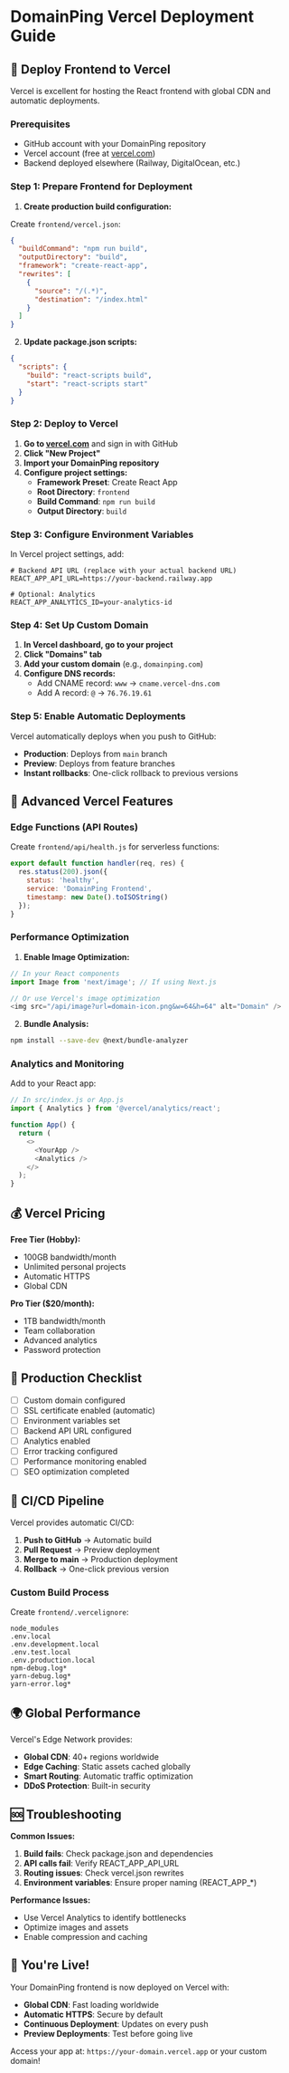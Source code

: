# DomainPing Vercel Deployment Guide

## 🚀 Deploy Frontend to Vercel

Vercel is excellent for hosting the React frontend with global CDN and automatic deployments.

### Prerequisites
- GitHub account with your DomainPing repository
- Vercel account (free at [vercel.com](https://vercel.com))
- Backend deployed elsewhere (Railway, DigitalOcean, etc.)

### Step 1: Prepare Frontend for Deployment

1. **Create production build configuration:**

Create `frontend/vercel.json`:
```json
{
  "buildCommand": "npm run build",
  "outputDirectory": "build",
  "framework": "create-react-app",
  "rewrites": [
    {
      "source": "/(.*)",
      "destination": "/index.html"
    }
  ]
}
```

2. **Update package.json scripts:**
```json
{
  "scripts": {
    "build": "react-scripts build",
    "start": "react-scripts start"
  }
}
```

### Step 2: Deploy to Vercel

1. **Go to [vercel.com](https://vercel.com)** and sign in with GitHub
2. **Click "New Project"**
3. **Import your DomainPing repository**
4. **Configure project settings:**
   - **Framework Preset**: Create React App
   - **Root Directory**: `frontend`
   - **Build Command**: `npm run build`
   - **Output Directory**: `build`

### Step 3: Configure Environment Variables

In Vercel project settings, add:

```env
# Backend API URL (replace with your actual backend URL)
REACT_APP_API_URL=https://your-backend.railway.app

# Optional: Analytics
REACT_APP_ANALYTICS_ID=your-analytics-id
```

### Step 4: Set Up Custom Domain

1. **In Vercel dashboard, go to your project**
2. **Click "Domains" tab**
3. **Add your custom domain** (e.g., `domainping.com`)
4. **Configure DNS records:**
   - Add CNAME record: `www` → `cname.vercel-dns.com`
   - Add A record: `@` → `76.76.19.61`

### Step 5: Enable Automatic Deployments

Vercel automatically deploys when you push to GitHub:
- **Production**: Deploys from `main` branch
- **Preview**: Deploys from feature branches
- **Instant rollbacks**: One-click rollback to previous versions

## 🔧 Advanced Vercel Features

### Edge Functions (API Routes)

Create `frontend/api/health.js` for serverless functions:
```javascript
export default function handler(req, res) {
  res.status(200).json({ 
    status: 'healthy', 
    service: 'DomainPing Frontend',
    timestamp: new Date().toISOString()
  });
}
```

### Performance Optimization

1. **Enable Image Optimization:**
```javascript
// In your React components
import Image from 'next/image'; // If using Next.js

// Or use Vercel's image optimization
<img src="/api/image?url=domain-icon.png&w=64&h=64" alt="Domain" />
```

2. **Bundle Analysis:**
```bash
npm install --save-dev @next/bundle-analyzer
```

### Analytics and Monitoring

Add to your React app:
```javascript
// In src/index.js or App.js
import { Analytics } from '@vercel/analytics/react';

function App() {
  return (
    <>
      <YourApp />
      <Analytics />
    </>
  );
}
```

## 💰 Vercel Pricing

**Free Tier (Hobby):**
- 100GB bandwidth/month
- Unlimited personal projects
- Automatic HTTPS
- Global CDN

**Pro Tier ($20/month):**
- 1TB bandwidth/month
- Team collaboration
- Advanced analytics
- Password protection

## 🚨 Production Checklist

- [ ] Custom domain configured
- [ ] SSL certificate enabled (automatic)
- [ ] Environment variables set
- [ ] Backend API URL configured
- [ ] Analytics enabled
- [ ] Error tracking configured
- [ ] Performance monitoring enabled
- [ ] SEO optimization completed

## 🔄 CI/CD Pipeline

Vercel provides automatic CI/CD:

1. **Push to GitHub** → Automatic build
2. **Pull Request** → Preview deployment
3. **Merge to main** → Production deployment
4. **Rollback** → One-click previous version

### Custom Build Process

Create `frontend/.vercelignore`:
```
node_modules
.env.local
.env.development.local
.env.test.local
.env.production.local
npm-debug.log*
yarn-debug.log*
yarn-error.log*
```

## 🌍 Global Performance

Vercel's Edge Network provides:
- **Global CDN**: 40+ regions worldwide
- **Edge Caching**: Static assets cached globally
- **Smart Routing**: Automatic traffic optimization
- **DDoS Protection**: Built-in security

## 🆘 Troubleshooting

**Common Issues:**

1. **Build fails**: Check package.json and dependencies
2. **API calls fail**: Verify REACT_APP_API_URL
3. **Routing issues**: Check vercel.json rewrites
4. **Environment variables**: Ensure proper naming (REACT_APP_*)

**Performance Issues:**
- Use Vercel Analytics to identify bottlenecks
- Optimize images and assets
- Enable compression and caching

## 🎉 You're Live!

Your DomainPing frontend is now deployed on Vercel with:
- **Global CDN**: Fast loading worldwide
- **Automatic HTTPS**: Secure by default
- **Continuous Deployment**: Updates on every push
- **Preview Deployments**: Test before going live

Access your app at: `https://your-domain.vercel.app` or your custom domain! 